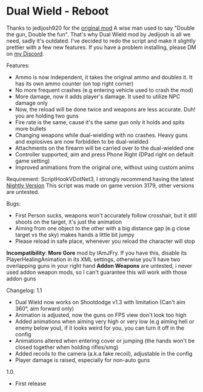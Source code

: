 # Dual Wield - Reboot

Thanks to jedijosh920 for the <a href="https://www.gta5-mods.com/scripts/dual-wield">original mod</a> 
A wise man used to say "Double the gun, Double the fun". That's why Dual Wield mod by Jedijosh is all we need, sadly it's outdated. I've decided to redo the script and make it slightly prettier with a few new features. 
If you have a problem installing, please DM on <a href="https://www.discordapp.com/users/305676220983541760">my Discord</a>.

Features:
<ul type="square">
<li>Ammo is now independent, it takes the original ammo and doubles it. It has its own ammo counter (on top right corner)</li>
<li>No more frequent crashes (e.g entering vehicle used to crash the mod)</li>
<li>More damage, now it adds player's damage. It used to utilize NPC damage only</li>
<li>Now, the reload will be done twice and weapons are less accurate. Duh! you are holding two guns</li>
<li>Fire rate is the same, cause it's the same gun only it holds and spits more bullets</li>
<li>Changing weapons while dual-wielding with no crashes. Heavy guns and explosives are now forbidden to be dual-wielded</li>
<li>Attachments on the firearm will be carried over to the dual-wielded one</li>
<li>Controller supported, aim and press Phone Right (DPad right on default game setting)</li>
<li>Improved animations from the original one, without using custom anims</li></ul>
Requirement:
ScriptHookVDotNet3, I strongly recommend having the latest <a href="https://github.com/scripthookvdotnet/scripthookvdotnet-nightly">Nightly Version</a>
This script was made on game version 3179, other versions are untested.

Bugs: 
<ul>
<li>First Person sucks, weapons won't accurately follow crosshair, but it still shoots on the target, it's just the animation</li>
<li>Aiming from one object to the other with a big distance gap (e.g close target vs the sky) makes hands a little bit jumpy</li>
<li>Please reload in safe place, whenever you reload the character will stop</ul><b>Incompatibility</b>: 
<b>More Gore</b> mod by IAmJFry.  If you have this, disable its PlayerHealingAnimation in its XML settings, otherwise you'll have two overlapping guns in your right hand
<b>Addon Weapons</b> are untested, i never used addon weapon mods, so I can't guarantee this will work with those addon guns

Changelog:
1.1
<ul type="disc">
<li>Dual Wield now works on Shootdodge v1.3 with limitation (Can't aim 360°, aim forward only)</li>
<li>Animation is adjusted, now the guns on FPS view don't look too high</li>
<li>Added animations when aiming very high or very low (e.g aiming heli or enemy below you), if it looks weird for you, you can turn it off in the config</li><li>Animations altered when entering cover or jumping (the hands won't be closed together when holding rifles/smg)</li>
<li>Added recoils to the camera (a.k.a fake recoil), adjustable in the config</li>
<li>Player damage is raised, especially for non-auto guns</ul>1.0.
<ul type="disc">
<li>First release</li></ul>
